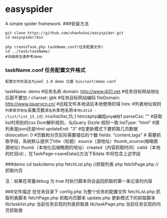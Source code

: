 easyspider
==========

A simple spider framework.
###安装方法

	git clone https://github.com/shanhuhai/easyspider.git
	cd easyspider/bin

	php createTask.php taskName.conf(任务配置文件)
	cd ../task/taskName/
	#详细用法请参考demo

### taskName.conf 任务配置文件格式
	配置文件的语法为yaml 1.0 demo 位置 bin/conf/demo.conf

taskName: demo #任务名称
domain: http://www.jb51.net #任务目标网站地址后面不要加 /
charset: gbk  #任务目标网站编码
fileDomain: http://www.jquerycn.cn/ #远程文件本地话后本地使用的域
lists:
#列表地址规则```列表首页地址```采集页数```源名称```本地名称```本地catid
    - /list/list_15_{d}.htm```/list/list_15_1.htm```28```php编程```php编程```1
parseCss: ""  #获取list时用到的css Dom解析规则，与jQuery Sizzle 规则一致
listType: "html" #源列表是json还是html
updateEnd: "3"  #在更新模式下要抓取几页数据
dislocation: 0  #页数和分页实际需要错位的个数
fields: "content,tags" # 需要抓取字段，系统默认提供了title（标题）source（源地址）thumb_source(缩略图源地址) thumb（本地化后缩略图的地址）created（内容抓取时间）catid（本地的栏目id），在TaskPage->saveData()方法下$data 中将包含上述字段

###demo
	cd task/demo
	php fetchList.php //抓取列表
	php fetchPage.php //抓取内页

注：如果在常量debug 为 true 时执行脚本将会返回抓取的第一条记录的内容
	
###文件描述
在任务目录下
config.php 为整个任务的配置文件
fetchList.php 抓取列表脚本
fetchPage.php 抓取内页脚本
update.php 更新模式下的抓取脚本
lib/tasklist.php 当前任务实现的列表抓取类
lib/taskPage.php 当前任务实现的内页抓取类

